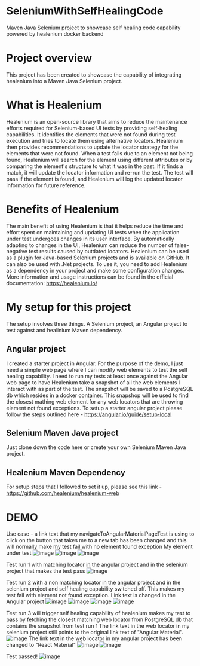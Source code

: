# SeleniumWithSelfHealingCode
Maven Java Selenium project to showcase self healing code capability powered by healenium docker backend

# Project overview
This project has been created to showcase the capability of integrating healenium into a Maven Java Selenium project. 
# What is Healenium
Healenium is an open-source library that aims to reduce the maintenance efforts required for Selenium-based UI tests by providing self-healing capabilities. 
It identifies the elements that were not found during test execution and tries to locate them using alternative locators. 
Healenium then provides recommendations to update the locator strategy for the elements that were not found.
When a test fails due to an element not being found, Healenium will search for the element using different attributes or by comparing the element's structure to what it was in the past. 
If it finds a match, it will update the locator information and re-run the test. 
The test will pass if the element is found, and Healenium will log the updated locator information for future reference.
# Benefits of Healenium
The main benefit of using Healenium is that it helps reduce the time and effort spent on maintaining and updating UI tests when the application under test undergoes changes in its user interface. 
By automatically adapting to changes in the UI, Healenium can reduce the number of false-negative test results caused by outdated locators.
Healenium can be used as a plugin for Java-based Selenium projects and is available on GitHub. It can also be used with .Net projects.
To use it, you need to add Healenium as a dependency in your project and make some configuration changes. 
More information and usage instructions can be found in the official documentation: https://healenium.io/

# My setup for this project
The setup involves three things. A Selenium project, an Angular project to test against and healinium Maven dependency.
## Angular project
I created a starter project in Angular. For the purpose of the demo, I just need a simple web page where I can modify web elements to test the self healing capability.
I need to run my tests at least once against the Angular web page to have Healenium take a snapshot of all the web elements I interact with as part of the test. 
The snapshot will be saved to a PostgreSQL db which resides in a docker container. This snapshop will be used to find the closest mathing web element for any web locators that are throwing element not found exceptions.
To setup a starter angular project please follow the steps outlined here - https://angular.io/guide/setup-local

## Selenium Maven Java project
Just clone down the code here or create your own Selenium Maven Java project.

## Healenium Maven Dependency
For setup steps that I followed to set it up, please see this link - https://github.com/healenium/healenium-web

# DEMO 
Use case - a link text that my navigateToAngularMaterialPageTest is using to click on the button that takes me to a new tab has been changed and this will normally make my test fail with no element found exception
My element under test
![image](https://user-images.githubusercontent.com/35194143/232344213-9ce1400a-9831-489c-a305-24fcf28f765c.png)
![image](https://user-images.githubusercontent.com/35194143/232344239-8f48cc08-cf7b-4a97-a828-f43cc3b615a3.png)
![image](https://user-images.githubusercontent.com/35194143/232344631-0924e59e-0e21-4fef-8a71-a2092030af2f.png)

Test run 1 with matching locator in the angular project and in the selenium project that makes the test pass
![image](https://user-images.githubusercontent.com/35194143/232344657-25a1ea69-b5e4-473e-b17b-65767be4fca9.png)

Test run 2 with a non matching locator in the angular project and in the selenium project and self healing capability switched off. This makes my test fail with element not found exception.
Link text is changed in the Angular project
![image](https://user-images.githubusercontent.com/35194143/232344885-7fe9b3ae-cdf5-40a4-b165-7ca56f3442d3.png)
![image](https://user-images.githubusercontent.com/35194143/232344913-b94013a9-1773-4b7b-ab25-244d0f254a26.png)
![image](https://user-images.githubusercontent.com/35194143/232345348-2610e902-2993-4d53-b01d-63bf72407699.png)
![image](https://user-images.githubusercontent.com/35194143/232345408-247cb75b-831d-4bc9-b9b7-57e14f653ea8.png)

Test run 3 will trigger self healing capability of healenium makes my test to pass by fetching the closest matching web locator from PostgreSQL db that contains the snapshot from test run 1
The link text in the web locator in my selenium project still points to the original link text of "Angular Material".
![image](https://user-images.githubusercontent.com/35194143/232345814-1f0898d0-5682-436f-a380-19598b1c28aa.png)
The link text in the web locator in my angular project has been changed to "React Material"
![image](https://user-images.githubusercontent.com/35194143/232345920-48adbd58-9fb6-43ce-b9a7-3a161f175e8a.png)
![image](https://user-images.githubusercontent.com/35194143/232344885-7fe9b3ae-cdf5-40a4-b165-7ca56f3442d3.png)

Test passed!
![image](https://user-images.githubusercontent.com/35194143/232345734-14672335-f6a0-4b5f-b808-c5fca9e2a825.png)









